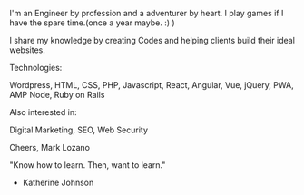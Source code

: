 I'm an Engineer by profession and a adventurer by heart.
I play games if I have the spare time.(once a year maybe. :) )

I share my knowledge by creating Codes and helping clients build their ideal websites.

Technologies:

Wordpress, HTML, CSS, PHP, Javascript, React, Angular, Vue, jQuery, PWA, AMP
Node, Ruby on Rails

Also interested in:

Digital Marketing, SEO, Web Security

Cheers,
Mark Lozano


"Know how to learn. Then, want to learn."
- Katherine Johnson
